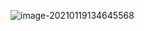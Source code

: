 ![image-20210119134645568](https://kuimo-markdown-pic.oss-cn-hangzhou.aliyuncs.com/image-20210119134645568.png)

